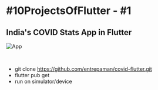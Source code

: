 # #10ProjectsOfFlutter - #1

## India's COVID Stats App in Flutter

![App](covid_app.gif)

<br />

-   git clone https://github.com/entrepaman/covid-flutter.git
-   flutter pub get
-   run on simulator/device
